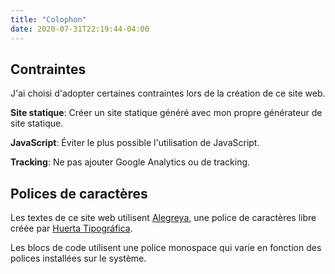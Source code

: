 ```yaml
---
title: "Colophon"
date: 2020-07-31T22:19:44-04:00
---
```


## Contraintes

J'ai choisi d'adopter certaines contraintes lors de la création de ce site web.

**Site statique**: Créer un site statique généré avec mon propre générateur de site statique.

**JavaScript**: Éviter le plus possible l'utilisation de JavaScript.

**Tracking**: Ne pas ajouter Google Analytics ou de tracking.

## Polices de caractères

Les textes de ce site web utilisent [Alegreya](https://github.com/huertatipografica/Alegreya), une police de caractères libre créée par [Huerta Tipográfica](https://www.huertatipografica.com/en).

Les blocs de code utilisent une police monospace qui varie en fonction des polices installées sur le système.
